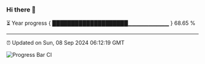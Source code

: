 ### Hi there 👋

⏳ Year progress { ████████████████████▁▁▁▁▁▁▁▁▁▁ } 68.65 %

---

⏰ Updated on Sun, 08 Sep 2024 06:12:19 GMT

![Progress Bar CI](https://github.com/Shyam-Makwana/GitHub-Actions-Demo/workflows/Progress%20Bar%20CI/badge.svg)
